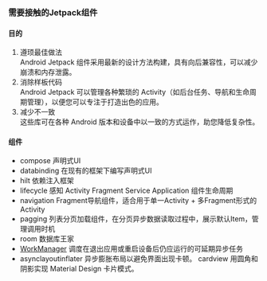 ### 需要接触的Jetpack组件
#### 目的
1. 遵顼最佳做法  
   Android Jetpack 组件采用最新的设计方法构建，具有向后兼容性，可以减少崩溃和内存泄露。
2. 消除样板代码  
   Android Jetpack 可以管理各种繁琐的 Activity（如后台任务、导航和生命周期管理），以便您可以专注于打造出色的应用。
3. 减少不一致  
   这些库可在各种 Android 版本和设备中以一致的方式运作，助您降低复杂性。
#### 组件
* compose   声明式UI
* databinding 在现有的框架下编写声明式UI
* hilt 依赖注入框架
* lifecycle 感知 Activity Fragment Service Application 组件生命周期
* navigation Fragment导航组件，适合用于单一Activity + 多Fragment形式的Activity
* pagging 列表分页加载组件，在分页异步数据读取过程中，展示默认Item，管理调用时机
* room 数据库王家
* [WorkManager](https://developer.android.com/topic/libraries/architecture/workmanager) 调度在退出应用或重启设备后仍应运行的可延期异步任务
* asynclayoutinflater	异步膨胀布局以避免界面出现卡顿。
cardview	用圆角和阴影实现 Material Design 卡片模式。